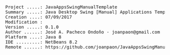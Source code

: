 <pre>

Project .....: JavaAppsSwingManualTemplate
Summary .....: Java Desktop Swing [Manual] Applications Template
Creation ....: 07/09/2017
Modification : 
Version .....: 0.1.0
Author ......: José A. Pacheco Ondoño - joanpaon@gmail.com
Platform ....: Java 8
IDE .........: NetBeans 8.2
Remote ......: https://github.com/joanpaon/JavaAppsSwingManualTemplate.git

</pre>
